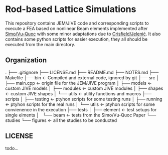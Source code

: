 # Rod-based Lattice Simulations
This repository contains JEM/JIVE code and corresponding scripts to execute a FEA based on nonlinear Beam elements implemented after [Simo/Vu-Quoc](https://dx.doi.org/10.1016/0045-7825(86)90079-4) with some minor adaptations due to [Crisfield/Jelenić](https://dx.doi.org/10.1098/rspa.1999.0352). It also contains some python scripts for easier execution, they all should be executed from the main directory.


## Organization
.
├── .gitignore
├── LICENSE.md
├── README.md
├── NOTES.md
├── Makefile
├── bin             <- Compiled and external code, ignored by git
├── src
│   ├── main.cpp    <- origin file for the JEM/JIVE program
│   ├── models      <- custom JIVE models
│   ├── modules     <- custom JIVE modules
│   ├── shapes      <- custom JIVE shapes
│   └── utils       <- utility functions and macros
├── scripts
│   ├── testing     <- ptyhon scripts for some testing runs
│   ├── running     <- ptyhon scripts for the real runs
│   └── utils       <- ptyhon scripts for some convienence in the execution
├── tests
│   ├── element     <- test setups for single elments
│   └── beam        <- tests from the Simo/Vu-Quoc Paper
└── studies
    └── figures     <- all the studies to be conducted

## LICENSE
todo...

